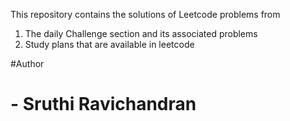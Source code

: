 This repository contains the solutions of Leetcode problems from 
1) The daily Challenge section and its associated problems  
2) Study plans that are available in leetcode 
   
#Author 
# - Sruthi Ravichandran 
